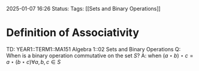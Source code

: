 2025-01-07 16:26
Status: 
Tags: [[Sets and Binary Operations]]
# Definition of Associativity

TD: YEAR1::TERM1::MA151 Algebra 1::02 Sets and Binary Operations
Q: When is a binary operation commutative on the set $S$?
A: when $(a\star b)\star c=a\star(b\star c) \forall a,b,c \in S$ 
<!--ID: 1736267230986-->
